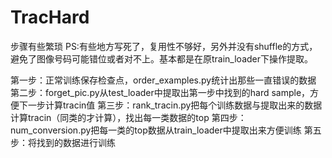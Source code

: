 # TracHard

步骤有些繁琐
PS:有些地方写死了，复用性不够好，另外并没有shuffle的方式，避免了图像号码可能错位或者对不上。基本都是在原train_loader下操作提取。

第一步：正常训练保存检查点，order_examples.py统计出那些一直错误的数据
第二步：forget_pic.py从test_loader中提取出第一步中找到的hard sample，方便下一步计算tracin值
第三步：rank_tracin.py把每个训练数据与提取出来的数据计算tracin（同类的才计算），找出每一类数据的top
第四步：num_conversion.py把每一类的top数据从train_loader中提取出来方便训练
第五步：将找到的数据进行训练
